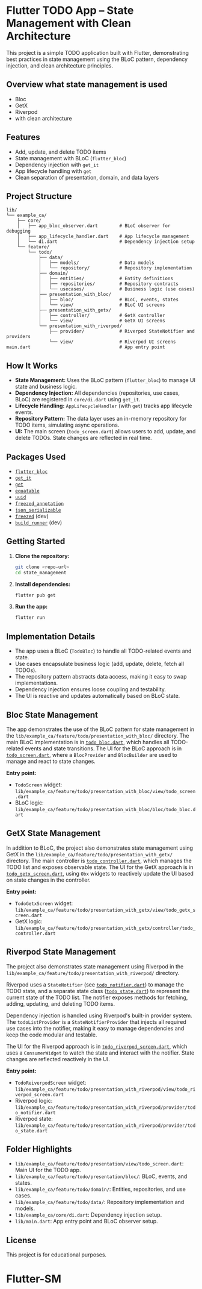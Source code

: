 # Flutter TODO App – State Management with Clean Architecture

This project is a simple TODO application built with Flutter, demonstrating best practices in state management using the BLoC pattern, dependency injection, and clean architecture principles.

## Overview what state management is used
-  Bloc
- GetX
- Riverpod
- with clean architecture

## Features
- Add, update, and delete TODO items
- State management with BLoC (`flutter_bloc`)
- Dependency injection with `get_it`
- App lifecycle handling with `get`
- Clean separation of presentation, domain, and data layers

## Project Structure
```plaintext
lib/
└── example_ca/
    ├── core/
    │   ├── app_bloc_observer.dart        # BLoC observer for debugging
    │   ├── app_lifecycle_handler.dart    # App lifecycle management
    │   └── di.dart                       # Dependency injection setup
    └── feature/
        └── todo/
            ├── data/
            │   ├── models/               # Data models
            │   └── repository/           # Repository implementation
            ├── domain/
            │   ├── entities/             # Entity definitions
            │   ├── repositories/         # Repository contracts
            │   └── usecases/             # Business logic (use cases)
            ├── presentation_with_bloc/
            │   ├── bloc/                 # BLoC, events, states
            │   └── view/                 # BLoC UI screens
            ├── presentation_with_getx/
            │   ├── controller/           # GetX controller
            │   └── view/                 # GetX UI screens
            └── presentation_with_riverpod/
                ├── provider/             # Riverpod StateNotifier and providers
                └── view/                 # Riverpod UI screens
main.dart                                 # App entry point
```
## How It Works
- **State Management:** Uses the BLoC pattern (`flutter_bloc`) to manage UI state and business logic.
- **Dependency Injection:** All dependencies (repositories, use cases, BLoC) are registered in `core/di.dart` using `get_it`.
- **Lifecycle Handling:** `AppLifecycleHandler` (with `get`) tracks app lifecycle events.
- **Repository Pattern:** The data layer uses an in-memory repository for TODO items, simulating async operations.
- **UI:** The main screen (`todo_screen.dart`) allows users to add, update, and delete TODOs. State changes are reflected in real time.

## Packages Used
- [`flutter_bloc`](https://pub.dev/packages/flutter_bloc)
- [`get_it`](https://pub.dev/packages/get_it)
- [`get`](https://pub.dev/packages/get)
- [`equatable`](https://pub.dev/packages/equatable)
- [`uuid`](https://pub.dev/packages/uuid)
- [`freezed_annotation`](https://pub.dev/packages/freezed_annotation)
- [`json_serializable`](https://pub.dev/packages/json_serializable)
- [`freezed`](https://pub.dev/packages/freezed) (dev)
- [`build_runner`](https://pub.dev/packages/build_runner) (dev)

## Getting Started
1. **Clone the repository:**
   ```bash
   git clone <repo-url>
   cd state_management
   ```
2. **Install dependencies:**
   ```bash
   flutter pub get
   ```
3. **Run the app:**
   ```bash
   flutter run
   ```

## Implementation Details
- The app uses a BLoC (`TodoBloc`) to handle all TODO-related events and state.
- Use cases encapsulate business logic (add, update, delete, fetch all TODOs).
- The repository pattern abstracts data access, making it easy to swap implementations.
- Dependency injection ensures loose coupling and testability.
- The UI is reactive and updates automatically based on BLoC state.

## Bloc State Management
The app demonstrates the use of the BLoC pattern for state management in the `lib/example_ca/feature/todo/presentation_with_bloc/` directory. The main BLoC implementation is in [`todo_bloc.dart`](lib/example_ca/feature/todo/presentation_with_bloc/bloc/todo_bloc.dart), which handles all TODO-related events and state transitions. The UI for the BLoC approach is in [`todo_screen.dart`](lib/example_ca/feature/todo/presentation_with_bloc/view/todo_screen.dart), where a `BlocProvider` and `BlocBuilder` are used to manage and react to state changes.

**Entry point:**
- `TodoScreen` widget: `lib/example_ca/feature/todo/presentation_with_bloc/view/todo_screen.dart`
- BLoC logic: `lib/example_ca/feature/todo/presentation_with_bloc/bloc/todo_bloc.dart`

## GetX State Management
In addition to BLoC, the project also demonstrates state management using GetX in the `lib/example_ca/feature/todo/presentation_with_getx/` directory. The main controller is [`todo_controller.dart`](lib/example_ca/feature/todo/presentation_with_getx/controller/todo_controller.dart), which manages the TODO list and exposes observable state. The UI for the GetX approach is in [`todo_getx_screen.dart`](lib/example_ca/feature/todo/presentation_with_getx/view/todo_getx_screen.dart), using `Obx` widgets to reactively update the UI based on state changes in the controller.

**Entry point:**
- `TodoGetxScreen` widget: `lib/example_ca/feature/todo/presentation_with_getx/view/todo_getx_screen.dart`
- GetX logic: `lib/example_ca/feature/todo/presentation_with_getx/controller/todo_controller.dart`

## Riverpod State Management
The project also demonstrates state management using Riverpod in the `lib/example_ca/feature/todo/presentation_with_riverpod/` directory. 

Riverpod uses a `StateNotifier` (see [`todo_notifier.dart`](lib/example_ca/feature/todo/presentation_with_riverpod/provider/todo_notifier.dart)) to manage the TODO state, and a separate state class ([`todo_state.dart`](lib/example_ca/feature/todo/presentation_with_riverpod/provider/todo_state.dart)) to represent the current state of the TODO list. The notifier exposes methods for fetching, adding, updating, and deleting TODO items.

Dependency injection is handled using Riverpod's built-in provider system. The `todoListProvider` is a `StateNotifierProvider` that injects all required use cases into the notifier, making it easy to manage dependencies and keep the code modular and testable.

The UI for the Riverpod approach is in [`todo_riverpod_screen.dart`](lib/example_ca/feature/todo/presentation_with_riverpod/view/todo_riverpod_screen.dart), which uses a `ConsumerWidget` to watch the state and interact with the notifier. State changes are reflected reactively in the UI.

**Entry point:**
- `TodoReiverpodScreen` widget: `lib/example_ca/feature/todo/presentation_with_riverpod/view/todo_riverpod_screen.dart`
- Riverpod logic: `lib/example_ca/feature/todo/presentation_with_riverpod/provider/todo_notifier.dart`
- Riverpod state: `lib/example_ca/feature/todo/presentation_with_riverpod/provider/todo_state.dart`

## Folder Highlights
- `lib/example_ca/feature/todo/presentation/view/todo_screen.dart`: Main UI for the TODO app.
- `lib/example_ca/feature/todo/presentation/bloc/`: BLoC, events, and states.
- `lib/example_ca/feature/todo/domain/`: Entities, repositories, and use cases.
- `lib/example_ca/feature/todo/data/`: Repository implementation and models.
- `lib/example_ca/core/di.dart`: Dependency injection setup.
- `lib/main.dart`: App entry point and BLoC observer setup.

## License
This project is for educational purposes.
# Flutter-SM
